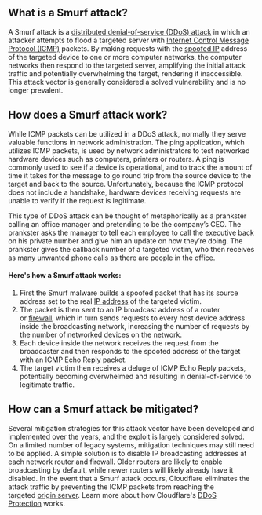 ## What is a Smurf attack?

A Smurf attack is a [distributed denial-of-service (DDoS) attack](https://www.cloudflare.com/learning/ddos/what-is-a-ddos-attack/) in which an attacker attempts to flood a targeted server with [Internet Control Message Protocol (ICMP)](https://www.cloudflare.com/learning/ddos/glossary/internet-control-message-protocol-icmp/) packets. By making requests with the [spoofed IP](https://www.cloudflare.com/learning/ddos/glossary/ip-spoofing/) address of the targeted device to one or more computer networks, the computer networks then respond to the targeted server, amplifying the initial attack traffic and potentially overwhelming the target, rendering it inaccessible. This attack vector is generally considered a solved vulnerability and is no longer prevalent.

## How does a Smurf attack work?

While ICMP packets can be utilized in a DDoS attack, normally they serve valuable functions in network administration. The ping application, which utilizes ICMP packets, is used by network administrators to test networked hardware devices such as computers, printers or routers. A ping is commonly used to see if a device is operational, and to track the amount of time it takes for the message to go round trip from the source device to the target and back to the source. Unfortunately, because the ICMP protocol does not include a handshake, hardware devices receiving requests are unable to verify if the request is legitimate.

This type of DDoS attack can be thought of metaphorically as a prankster calling an office manager and pretending to be the company’s CEO. The prankster asks the manager to tell each employee to call the executive back on his private number and give him an update on how they’re doing. The prankster gives the callback number of a targeted victim, who then receives as many unwanted phone calls as there are people in the office.

#### Here's how a Smurf attack works:

1. First the Smurf malware builds a spoofed packet that has its source address set to the real [IP address](https://www.cloudflare.com/learning/dns/glossary/what-is-my-ip-address/) of the targeted victim.
2. The packet is then sent to an IP broadcast address of a router or [firewall](https://www.cloudflare.com/learning/security/what-is-a-firewall/), which in turn sends requests to every host device address inside the broadcasting network, increasing the number of requests by the number of networked devices on the network.
3. Each device inside the network receives the request from the broadcaster and then responds to the spoofed address of the target with an ICMP Echo Reply packet.
4. The target victim then receives a deluge of ICMP Echo Reply packets, potentially becoming overwhelmed and resulting in denial-of-service to legitimate traffic.

## How can a Smurf attack be mitigated?

Several mitigation strategies for this attack vector have been developed and implemented over the years, and the exploit is largely considered solved. On a limited number of legacy systems, mitigation techniques may still need to be applied. A simple solution is to disable IP broadcasting addresses at each network router and firewall. Older routers are likely to enable broadcasting by default, while newer routers will likely already have it disabled. In the event that a Smurf attack occurs, Cloudflare eliminates the attack traffic by preventing the ICMP packets from reaching the targeted [origin server](https://www.cloudflare.com/learning/cdn/glossary/origin-server/). Learn more about how Cloudflare's [DDoS Protection](https://www.cloudflare.com/ddos/) works.
